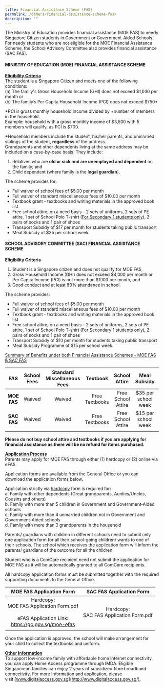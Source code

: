 ```yaml
---
title: Financial Assistance Scheme (FAS)
permalink: /others/financial-assistance-scheme-fas/
description: ""
---
```


The Ministry of Education provides financial assistance (MOE FAS) to needy Singapore Citizen students in Government or Government-Aided Schools. For needy students who are not eligible for the MOE Financial Assistance Scheme, the School Advisory Committee also provides financial assistance (SAC FAS).

#### MINISTRY OF EDUCATION (MOE) FINANCIAL ASSISTANCE SCHEME

<u><strong> Eligibility Criteria </strong></u><br>
The student is a Singapore Citizen and meets one of the following conditions: <br> 
(a) The family's Gross Household Income (GHI) does not exceed $1,000 per month or <br>
(b) The family’s Per Capita Household Income (PCI) does not exceed $750\*

\*PCI is gross monthly household income divided by +number of members in the household. <br>
Example: household with a gross monthly income of $3,500 with 5 members will qualify, as PCI is $700.

+Household members include the student, his/her parents, and unmarried siblings of the student, **regardless** of the address. <br>
Grandparents and other dependents living at the same address may be included on a case-by-case basis. They include:

1.  Relatives who are **old or sick and are unemployed and dependent** on the family; and
2.  Child dependent (where family is the **legal guardian**).

The scheme provides for:

*   Full waiver of school fees of $5.00 per month
*   Full waiver of standard miscellaneous fees of $10.00 per month
*   Textbook grant - textbooks and writing materials in the approved book list
*   Free school attire, on a need basis – 2 sets of uniforms, 2 sets of PE attire, 1 set of School Polo T-shirt (<u>For Secondary 1 students only</u>), 2 pairs of socks and 1 pair of shoes
*   Transport Subsidy of $17 per month for students taking public transport
*   Meal Subsidy of $35 per school week

#### SCHOOL ADVISORY COMMITTEE (SAC) FINANCIAL ASSISTANCE SCHEME

**Eligibility Criteria**

1.  Student is a Singapore citizen and does not qualify for MOE FAS,
2.  Gross Household Income (GHI) does not exceed $4,000 per month or Per Capita Income (PCI) is not more than $1000 per month, and
3.  Good conduct and at least 80% attendance in school.

The scheme provides:
*   Full waiver of school fees of $5.00 per month
*   Full waiver of standard miscellaneous fees of $10.00 per month
*   Textbook grant - textbooks and writing materials in the approved book list
*   Free school attire, on a need basis - 2 sets of uniforms, 2 sets of PE attire, 1 set of School Polo T-shirt (For Secondary 1 students only), 2 pairs of socks and 1 pair of shoes
*   Transport Subsidy of $10 per month for students taking public transport
*   Meal Subsidy Programme of $15 per school week.

<U> Summary of Benefits under both Financial Assistance Schemes - MOE FAS & SAC FAS</u>

| FAS | School Fees | Standard Miscellaneous Fees | Textbook | School Attire | Meal Subsidy | Transport Subsidy |
|:---:|:---:|:---:|:---:|:---:|:---:|:---:|
| **MOE FAS** | Waived | Waived | Free Textbooks | Free School Attire | $35 per school week | $17 per month |
| **SAC FAS** | Waived | Waived | Free Textbooks | Free School Attire | $15 per school week | $10 per month |
| | | | | | | 

**Please do not buy school attire and textbooks if you are applying for financial assistance as there will be no refund for items purchased.**

<u><strong> Application Process </strong></u><br>
Parents may apply for MOE FAS through either (1) hardcopy or (2) online via eFAS.

Application forms are available from the General Office or you can download the application forms below. 

Application strictly via <u>hardcopy</u> form is required for: <br>
a. Family with other dependents (Great grandparents, Aunties/Uncles, Cousins and others) <br>
b. Family with more than 5 children in Government and Government-Aided schools <br>
c. Family with more than 4 unmarried children not in Government and Government-Aided schools <br>
d. Family with more than 3 grandparents in the household

Parents/ guardians with children in different schools need to submit only one application form for all their school-going children/ wards to one of their schools. The school which receives the application form will inform the parents/ guardians of the outcome for all the children.

Student who is a ComCare recipient need not submit the application for MOE FAS as it will be automatically granted to all ComCare recipients.  

All hardcopy application forms must be submitted together with the required supporting documents to the General Office.

| MOE FAS Application Form<br> | SAC FAS Application Form |
|:---:|:---:|
| Hardcopy:<br>MOE FAS Application Form.pdf<br><br>eFAS Application Link:<br>https://go.gov.sg/moe-efas  | Hardcopy: <br>SAC FAS Application Form.pdf | 
| | |

Once the application is approved, the school will make arrangement for your child to collect the textbooks and uniform.

<u><strong>Other Information</strong></u><br>
To support low-income family with affordable home internet connectivity, you can apply Home Access programme through IMDA. Eligible Singaporean families can enjoy 2 years of subsidized fibre broadband connectivity. For more information and application, please visit [www.digitalaccess.gov.sg](http://www.digitalaccess.gov.sg/).